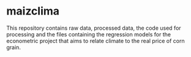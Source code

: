 # maizclima
This repository contains raw data, processed data, the code used for processing and the files containing the regression models for the econometric project that aims to relate climate to the real price of corn grain.
